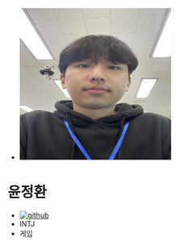 - <img src ="../img/yoon.jpeg" width ="300px" height="300px"></img>

# 윤정환

- [![github]("../img/github.png")](https://github.com/mongzino)
- INTJ
- 게임
